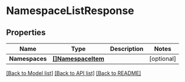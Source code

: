 # NamespaceListResponse

## Properties

Name | Type | Description | Notes
------------ | ------------- | ------------- | -------------
**Namespaces** | [**[]NamespaceItem**](NamespaceItem.md) |  | [optional] 

[[Back to Model list]](../README.md#documentation-for-models) [[Back to API list]](../README.md#documentation-for-api-endpoints) [[Back to README]](../README.md)


